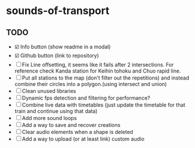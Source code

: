 # sounds-of-transport

## TODO

- ☑️ Info button (show readme in a modal)
- ☑️ Github button (link to repository)
- ☐ Fix Line offsetting, it seems like it fails after 2 intersections. For reference check Kanda station for Keihin tohoku and Chuo rapid line.
- ☐ Put all stations to the map (don't filter out the repetitions) and instead combine their circles into a polygon.(using intersect and union)
- ☐ Clean unused libraries
- ☐ Dynamic fps detection and filtering for performance?
- ☐ Combine live data with timetables (just update the timetable for that train and continue using that data)
- ☐ Add more sound loops
- ☐ Add a way to save and recover creations
- ☐ Clear audio elements when a shape is deleted
- ☐ Add a way to upload (or at least link) custom audio
